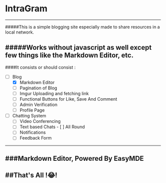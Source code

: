 # IntraGram 
---
#####This is a simple blogging site especially made to share resources in a local network.

#####Works without javascript as well except few things like the Markdown Editor, etc.
---
####It consists or should consist :
   - [ ] Blog
        - [x] Markdown Editor
        - [ ] Pagination of Blog
        - [ ] Imgur Uploading and fetching link
        - [ ] Functional Buttons for Like, Save And Comment
        - [ ] Admin Verification
        - [ ] Profile Page
   - [ ] Chatting System
        - [ ] Video Conferencing
        - [ ] Text based Chats
    - [ ] All Round
        - [ ] Notifications
        - [ ] Feedback Form  

---

###Markdown Editor, Powered By EasyMDE
---

##That's All !:joy:!
---



